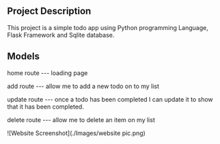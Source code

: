 ## Project Description 
This project is a simple todo app using Python programming Language, Flask Framework and Sqlite database. 


## Models
 home route --- loading page 
    
 add route --- allow me to add a new todo on to my list 
  
 update route  --- once a todo has been completed I can update it to show that it has been completed. 

 delete route  --- allow me to delete an item on my list
   
![Website Screenshot](./Images/website pic.png)



